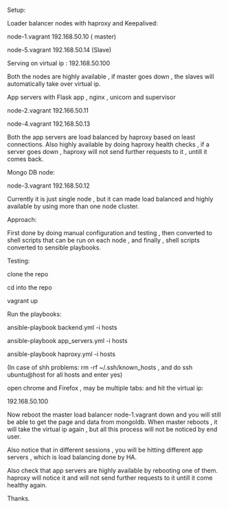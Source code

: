 Setup:

Loader balancer nodes with haproxy and Keepalived:

node-1.vagrant   192.168.50.10         ( master)

node-5.vagrant    192.168.50.14        (Slave)

Serving on virtual ip :  192.168.50.100    

Both the nodes are highly available , if master goes down , the slaves will automatically take over virtual ip.


App servers with Flask app , nginx , unicorn and supervisor

node-2.vagrant     192.166.50.11

node-4.vagrant     192.168.50.13

Both the app servers are load balanced by haproxy based on least connections. Also highly available by doing haproxy health
checks , if a server goes down , haproxy will not send further requests to it , untill it comes back.


Mongo DB node:


node-3.vagrant    192.168.50.12


Currently it is just single node , but it can made load balanced and highly available by using more than one node cluster.



Approach:

First done by doing manual configuration and testing , then converted to shell scripts that can be run on each node , and finally , shell scripts converted to sensible playbooks.


Testing:

clone the repo

cd into the repo

vagrant up


Run the playbooks:

ansible-playbook backend.yml -i hosts

ansible-playbook app_servers.yml -i hosts

ansible-playbook haproxy.yml -i hosts


(In case of shh problems: rm -rf ~/.ssh/known_hosts , 
and do ssh ubuntu@host for all hosts and enter yes)


open chrome and Firefox , may be multiple tabs:
and hit the virtual ip:


192.168.50.100


Now reboot the master load balancer node-1.vagrant down 
and you will still be able to get the page and data from mongoldb. When master reboots , it will take the virtual ip again , but all this process will not be noticed by end user.


Also notice that in different sessions , you will be hitting different app servers , which is load balancing done by HA.


Also check that app servers are highly available by rebooting one of them. haproxy will notice it and will not 
send further requests to it untill it come healthy again.


Thanks.


